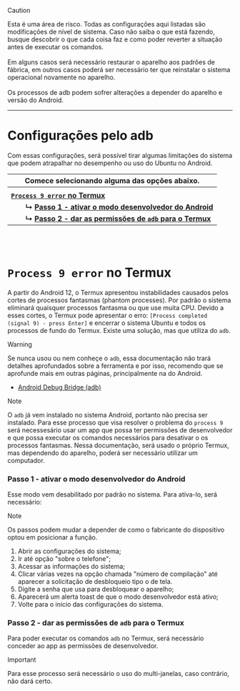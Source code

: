 <!--
⚠️ Configurações adb
-->


> [!CAUTION]
> Esta é uma área de risco. Todas as configurações aqui listadas são modificações de nível de sistema. Caso não saiba o que está fazendo, busque descobrir o que cada coisa faz e como poder reverter a situação antes de executar os comandos. <br><br>
> Em alguns casos será necessário restaurar o aparelho aos padrões de fábrica, em outros casos poderá ser necessário ter que reinstalar o sistema operacional novamente no aparelho. <br><br>
> Os processos de adb podem sofrer alterações a depender do aparelho e versão do Android.
---

# Configurações pelo adb
Com essas configurações, será possível tirar algumas limitações do sistema que podem atrapalhar no desempenho ou uso do Ubuntu no Android.

| **Comece selecionando alguma das opções abaixo.** |
|--------------------|
||
|[**`Process 9 error` no Termux**](#process-9-error-no-termux)|
|  **↳** [**Passo 1 - ativar o modo desenvolvedor do Android**](#passo-1---ativar-o-modo-desenvolvedor-do-android)|
|  **↳** [**Passo 2 - dar as permissões de `adb` para o Termux**](#passo-2---dar-as-permissões-de-adb--para-o-termux)|
<!--
h1
|[** **]()|
h2
|  **↳** [** **]()|
h3
|    **↳** [** **]()|
-->
<br>
<br>

# `Process 9 error` no Termux
A partir do Android 12, o Termux apresentou instabilidades causados pelos cortes de processos fantasmas (phantom processes). Por padrão o sistema eliminará quaisquer processos fantasma ou que use muita CPU. Devido a esses cortes, o Termux pode apresentar o erro: `[Process completed (signal 9) - press Enter]` e encerrar o sistema Ubuntu e todos os processos de fundo do Termux. Existe uma solução, mas que utiliza do `adb`.

> [!WARNING]
> Se nunca usou ou nem conheçe o `adb`, essa documentação não trará detalhes aprofundados sobre a ferramenta e por isso, recomendo que se aprofunde mais em outras páginas, principalmente na do Android.
> - [Android Debug Bridge (adb)](https://developer.android.com/tools/adb)

> [!NOTE]
> O `adb` já vem instalado no sistema Android, portanto não precisa ser instalado. Para esse processo que visa resolver o problema do `process 9` será necessesário usar um app que possa ter permissões de desenvolvedor e que possa executar os comandos necessários para desativar o os processos fantasmas. Nessa documentação, será usado o próprio Termux, mas dependendo do aparelho, poderá ser necessário utilizar um computador.

### Passo 1 - ativar o modo desenvolvedor do Android
Esse modo vem desabilitado por padrão no sistema. Para ativa-lo, será necessário:
> [!NOTE]
> Os passos podem mudar a depender de como o fabricante do dispositivo optou em posicionar a função.

1. Abrir as configurações do sistema;
2. Ir até opção "sobre o telefone";
3. Acessar as informações do sistema;
4. Clicar várias vezes na opção chamada "número de compilação" até aparecer a solicitação de desbloqueio tipo o de tela.
5. Digite a senha que usa para desbloquear o aparelho;
6. Aparecerá um alerta toast de que o modo desenvolvedor está ativo;
7. Volte para o inicio das configurações do sistema.

### Passo 2 - dar as permissões de `adb` para o Termux
Para poder executar os comandos `adb` no Termux, será necessário conceder ao app as permissões de desenvolvedor.
> [!IMPORTANT]
> Para esse processo será necessário o uso do multi-janelas, caso contrário, não dará certo.
